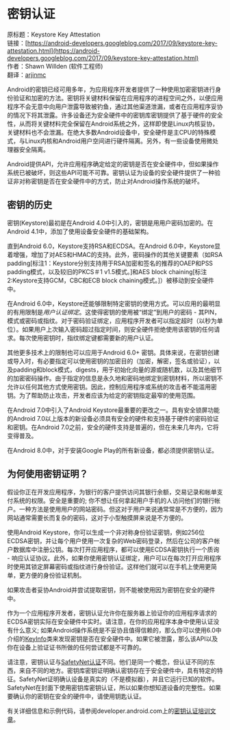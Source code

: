 # 密钥认证

原标题：Keystore Key Attestation  
链接：[https://android-developers.googleblog.com/2017/09/keystore-key-attestation.html](https://android-developers.googleblog.com/2017/09/keystore-key-attestation.html)  
作者：Shawn Willden (软件工程师)  
翻译：[arjinmc](https://github.com/arjinmc)  

Android的密钥已经可用多年，为应用程序开发者提供了一种使用加密密钥进行身份验证和加密的方法。密钥将关键材料保留在应用程序的进程空间之外，以便应用程序不会无意中向用户泄露导致被钓鱼，通过其他渠道泄漏，或者在应用程序妥协的情况下将其泄露。许多设备还为安全硬件中的密钥库密钥提供了基于硬件的安全性，从而将关键材料完全保留在Android系统之外，这样即使是Linux内核妥协，关键材料也不会泄漏。在绝大多数Android设备中，安全硬件是主CPU的特殊模式，与Linux内核和Android用户空间进行硬件隔离。另外，有一些设备使用微处理器安全隔离。

Android提供API，允许应用程序确定给定的密钥是否在安全硬件中，但如果操作系统已被破坏，则这些API可能不可靠。密钥认证为设备的安全硬件提供了一种验证非对称密钥是否在安全硬件中的方式，防止对Android操作系统的破坏。

##  密钥的历史

密钥(Keystore)最初是在Android 4.0中引入的，密钥是用用户密码加密的。在Android 4.1中，添加了使用设备安全硬件的基础架构。

直到Android 6.0，Keystore支持RSA和ECDSA。在Android 6.0中，Keystore显着增强，增加了对AES和HMAC的支持。此外，密码操作的其他关键要素（如RSA padding[标注1：Keystore分别支持用于RSA加密和签名的推荐的OAEP和PSS padding模式，以及较旧的PKCS＃1 v1.5模式。]和AES block chaining[标注2:Keystore支持GCM，CBC和ECB block chaining模式。]）被移动到安全硬件中。

在Android 6.0中，Keystore还能够限制特定密钥的使用方式。可以应用的最明显的有用限制是<i>用户认证绑定</i>。这使得密钥的使用被“绑定”到用户的密码 - 其PIN，模式或密码或指纹。对于密码验证绑定，应用程序开发者可以指定超时（以秒为单位）。如果用户上次输入密码超过指定时间，则安全硬件拒绝使用该密钥的任何请求。每次使用密钥时，指纹绑定键都需要新的用户认证。

其他更多技术上的限制也可以应用于Android 6.0+ 密钥。具体来说，在密钥创建或导入时，有必要指定可以使用密钥的加密目的（加密，解密，签名或验证），以及padding和block模式，digests，用于初始化向量的源或随机数，以及其他细节的加密密码操作。由于指定的信息是永久地和密码地绑定到密钥材料，所以密钥不允许以任何其他方式使用密钥。因此，控制应用程序或系统的攻击者不能滥用密钥。为了帮助防止攻击，开发者应该为给定的密钥指定最窄的使用范围。

在Android 7.0中引入了Android Keystore最重要的更改之一。具有安全锁屏功能的Android 7.0以上版本的新设备必须具有安全的硬件和支持基于硬件的密码验证和密钥。在Android 7.0之前，安全的硬件支持是普遍的，但在未来几年内，它将变得普及。

在Android 8.0中，对于安装Google Play的所有新设备，都必须提供密钥认证。

## 为何使用密钥证明？

假设你正在开发应用程序，为银行的客户提供访问其银行余额，交易记录和帐单支付系统的权限。安全是重要的; 你不想让任何拿起用户手机的人访问他们的银行帐户。一种方法是使用用户的网站密码。但这对于用户来说通常常是不方便的，因为网站通常需要长而复杂的密码，这对于小型触摸屏来说是不方便的。

使用Android Keystore，你可以生成一个非对称身份验证密钥，例如256位ECDSA密钥，并让每个用户使用一次复杂的Web密码登录，然后在公司的客户帐户数据库中注册公钥。每次打开应用程序，都可以使用ECDSA密钥执行一个质询 - 响应认证协议。此外，如果你使用密钥认证绑定，用户可以在每次打开应用程序时使用其锁定屏幕密码或指纹进行身份验证。这样他们就可以在手机上使用更简单，更方便的身份验证机制。

如果攻击者妥协Android并尝试提取密钥，则不能被使用因为密钥在安全的硬件中。

作为一个应用程序开发者，密钥认证允许你在服务器上验证你的应用程序请求的ECDSA密钥实际在安全硬件中实时。请注意，在你的应用程序本身中使用认证没有什么意义; 如果Android操作系统是不妥协且值得信赖的，那么你可以使用6.0中介绍的[KeyInfo](https://developer.android.com/reference/android/security/keystore/KeyInfo.html)类来发现密钥是否在安全硬件中。如果它被泄露，那么该API以及你在设备上验证证书所做的任何尝试都是不可靠的。

请注意，密钥认证与[SafetyNet认证](https://developer.android.com/training/safetynet/attestation.html)不同。他们是同一个概念，但认证不同的东西，来自不同的地方。密钥库密钥证明确认密钥存在于安全硬件中，具有特定的特征。SafetyNet证明确认设备是真实的（不是模拟器），并且它运行已知的软件。SafetyNet在封面下使用密钥库密钥认证，所以如果你想知道设备的完整性。如果要确认你的密钥在安全的硬件中，请使用钥匙认证。

有关详细信息和示例代码，请参阅developer.android.com上的[密钥认证培训文章](https://developer.android.com/training/articles/security-key-attestation.html)。 